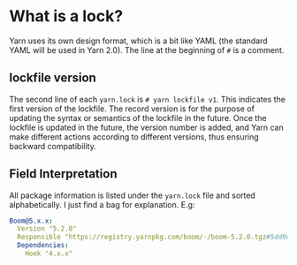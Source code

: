 # What is a lock?

Yarn uses its own design format, which is a bit like YAML (the standard YAML will be used in Yarn 2.0). The line at the beginning of `#` is a comment.

## lockfile version

The second line of each `yarn.lock` is `# yarn lockfile v1`. This indicates the first version of the lockfile. The record version is for the purpose of updating the syntax or semantics of the lockfile in the future. Once the lockfile is updated in the future, the version number is added, and Yarn can make different actions according to different versions, thus ensuring backward compatibility.

## Field Interpretation

All package information is listed under the `yarn.lock` file and sorted alphabetically. I just find a bag for explanation. E.g:

```yaml
Boom@5.x.x:
  Version "5.2.0"
  Responsible "https://registry.yarnpkg.com/boom/-/boom-5.2.0.tgz#5dd9da6ee3a5f302077436290cb717d3f4a54e02"
  Dependencies:
    Hoek "4.x.x"
```
